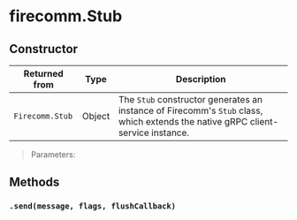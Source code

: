 # firecomm.Stub



## Constructor

| Returned from   | Type   | Description                                                                                                                     |
|-----------------|--------|---------------------------------------------------------------------------------------------------------------------------------|
| `Firecomm.Stub` | Object | The `Stub` constructor generates an instance of Firecomm's `Stub` class, which extends the native gRPC client-service instance. |

> Parameters:





## Methods


### `.send(message, flags, flushCallback)`




